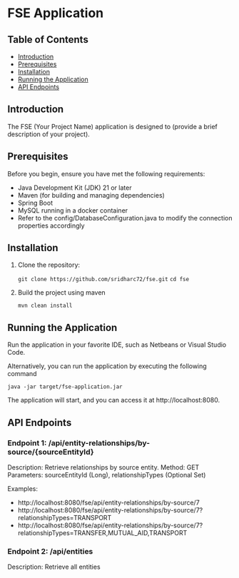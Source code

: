# FSE Application

## Table of Contents

- [Introduction](#introduction)
- [Prerequisites](#prerequisites)
- [Installation](#installation)
- [Running the Application](#running-the-application)
- [API Endpoints](#api-endpoints)

## Introduction

The FSE (Your Project Name) application is designed to (provide a brief description of your project).

## Prerequisites

Before you begin, ensure you have met the following requirements:

- Java Development Kit (JDK) 21 or later
- Maven (for building and managing dependencies)
- Spring Boot
- MySQL running in a docker container 
- Refer to the config/DatabaseConfiguration.java to modify the connection properties accordingly

## Installation

1. Clone the repository:

   `git clone https://github.com/sridharc72/fse.git`
   `cd fse`

2. Build the project using maven

    `mvn clean install`

## Running the Application

Run the application in your favorite IDE, such as Netbeans or Visual Studio Code.

Alternatively, you can run the application by executing the following command

    java -jar target/fse-application.jar

The application will start, and you can access it at http://localhost:8080.

## API Endpoints

### Endpoint 1: /api/entity-relationships/by-source/{sourceEntityId}

Description: Retrieve relationships by source entity.
Method: GET
Parameters: sourceEntityId (Long), relationshipTypes (Optional Set<String>)

Examples: 
- http://localhost:8080/fse/api/entity-relationships/by-source/7
- http://localhost:8080/fse/api/entity-relationships/by-source/7?relationshipTypes=TRANSPORT
- http://localhost:8080/fse/api/entity-relationships/by-source/7?relationshipTypes=TRANSFER,MUTUAL_AID,TRANSPORT

### Endpoint 2: /api/entities

Description: Retrieve all entities